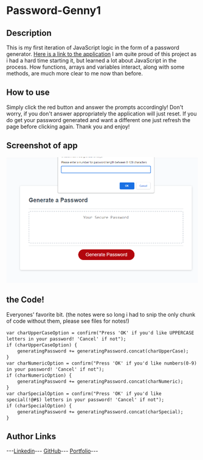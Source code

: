 # Password-Genny1

## Description

This is my first iteration of JavaScript logic in the form of a password generator. [Here is a link to the application](https://thedomconrad.github.io/password-genny1/)
I am quite proud of this project as i had a hard time starting it, but learned a lot about JavaScript in the process. How functions, arrays and variables interact, along with some methods, are much more clear to me now than before.

## How to use

Simply click the red button and answer the prompts accordingly! Don't worry, if you don't answer appropriately the application will just reset. If you do get your password generated and want a different one just refresh the page before clicking again. Thank you and enjoy!

## Screenshot of app

![screenshot](./assets/password-genny1.png)

## the Code!
Everyones' favorite bit. (the notes were so long i had to snip the only chunk of code without them, please see files for notes!)

```
var charUpperCaseOption = confirm("Press 'OK' if you'd like UPPERCASE letters in your password! 'Cancel' if not");
if (charUpperCaseOption) {
    generatingPassword += generatingPassword.concat(charUpperCase);
}
var charNumericOption = confirm("Press 'OK' if you'd like numbers(0-9) in your password! 'Cancel' if not");
if (charNumericOption) {
    generatingPassword += generatingPassword.concat(charNumeric);
}
var charSpecialOption = confirm("Press 'OK' if you'd like special(!@#$) letters in your password! 'Cancel' if not");
if (charSpecialOption) {
    generatingPassword += generatingPassword.concat(charSpecial);
}

```

## Author Links
---[Linkedin](https://www.linkedin.com/in/dominic-conradson-76638b172/)---
[GitHub](https://github.com/theDomConrad/)---
[Portfolio](https://thedomconrad.github.io/Dominic-Conradson-Portfolio/)---